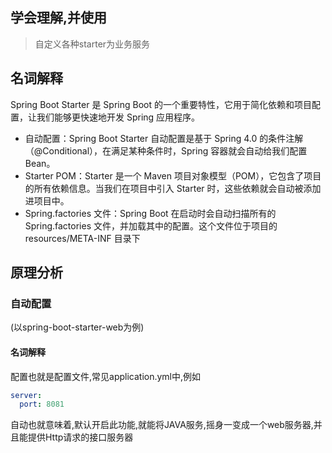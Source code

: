 ##  学会理解,并使用
> 自定义各种starter为业务服务
 
## 名词解释 
Spring Boot Starter 是 Spring Boot 的一个重要特性，它用于简化依赖和项目配置，让我们能够更快速地开发 Spring 应用程序。
- 自动配置：Spring Boot Starter 自动配置是基于 Spring 4.0 的条件注解（@Conditional），在满足某种条件时，Spring 容器就会自动给我们配置 Bean。
- Starter POM：Starter 是一个 Maven 项目对象模型（POM），它包含了项目的所有依赖信息。当我们在项目中引入 Starter 时，这些依赖就会自动被添加进项目中。
- Spring.factories 文件：Spring Boot 在启动时会自动扫描所有的 Spring.factories 文件，并加载其中的配置。这个文件位于项目的 resources/META-INF 目录下

## 原理分析

###  自动配置
(以spring-boot-starter-web为例)
#### 名词解释
配置也就是配置文件,常见application.yml中,例如
```yaml
server:
  port: 8081
```
自动也就意味着,默认开启此功能,就能将JAVA服务,摇身一变成一个web服务器,并且能提供Http请求的接口服务器

